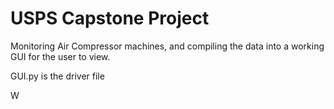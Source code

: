 # USPS Capstone Project

Monitoring Air Compressor machines, and compiling the data into a working GUI for the user to view.

GUI.py is the driver file

W
